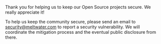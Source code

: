 Thank you for helping us to keep our Open Source projects secure. We really appreciate it!

To help us keep the community secure, please send an email to security@meltwater.com to report a security vulnerability. 
We will coordinate the mitigation process and the eventual public disclosure from there. 
